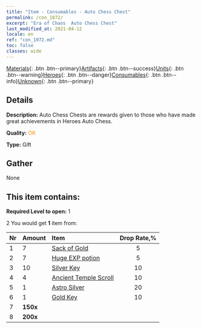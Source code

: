 ```yaml
---
title: "Item - Consumables - Auto Chess Chest"
permalink: /con_1072/
excerpt: "Era of Chaos  Auto Chess Chest"
last_modified_at: 2021-04-12
locale: en
ref: "con_1072.md"
toc: false
classes: wide
---
```

 [Materials](/Items/){: .btn .btn--primary}[Artifacts](/Items/Artifacts/){: .btn .btn--success}[Units](/Items/Units/){: .btn .btn--warning}[Heroes](/Items/Heroes/){: .btn .btn--danger}[Consumables](/Items/Consumables/){: .btn .btn--info}[Unknown](/Items/Unknown/){: .btn .btn--primary}

## Details
 **Description:** Auto Chess Chests are rewards given to those who have made great achievements in Heroes Auto Chess.

 **Quality:** <span style="color: #FF8C00">OK</span>

 **Type:** Gift

## Gather

  None

## This item contains:

 **Required Level to open:** 1

 2 You would get **1** item  from:

  | Nr | Amount |     Item    | Drop Rate,% |
  |:---|:-------|:------------|:---------:|
  | 1 | 7 | [Sack of Gold](/Items/con_714/) | 5 | 
  | 2 | 7 | [Huge EXP potion](/Items/con_703/) | 5 | 
  | 3 | 10 | [Silver Key](/Items/con_693/) | 10 | 
  | 4 | 4 | [Ancient Temple Scroll](/Items/con_697/) | 10 | 
  | 5 | 1 | [Astro Silver](/Items/con_969/) | 20 | 
  | 6 | 1 | [Gold Key](/Items/con_783/) | 10 | 
  | 7 |  **150x** | <i class="fas fa-gem"/> |  | 15 | 
  | 8 |  **200x** | <i class="fas fa-gem"/> |  | 25 | 
